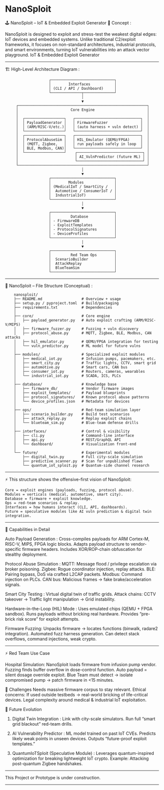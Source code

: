 # NanoSploit
🕹️ NanoSploit – IoT & Embedded Exploit Generator
🚀 Concept :

NanoSploit is designed to exploit and stress-test the weakest digital edges: IoT devices and embedded systems. Unlike traditional C2/exploit frameworks, it focuses on non-standard architectures, industrial protocols, and smart environments, turning IoT vulnerabilities into an attack vector playground.
IoT & Embedded Exploit Generator


--------------------------------------------------------------------------------

🏗️ High-Level Architecture Diagram :

                        ┌─────────────────────────────┐
                        │        Interfaces           │
                        │ (CLI / API / Dashboard)     │
                        └──────────────┬──────────────┘
                                       │
                                       ▼
         ┌───────────────────────────────────────────────────────────┐
         │                        Core Engine                        │
         │                                                           │
         │  ┌──────────────────┐   ┌──────────────────────────────┐  │
         │  │ PayloadGenerator │   │ FirmwareFuzzer               │  │
         │  │ (ARM/RISC-V/etc.)│   │ (auto harness + vuln detect) │  │
         │  └──────────────────┘   └──────────────────────────────┘  │
         │  ┌──────────────────┐   ┌──────────────────────────────┐  │
         │  │ ProtocolAbuseSim │   │ HIL_Emulator (QEMU/FPGA)     │  │
         │  │ (MQTT, Zigbee,   │   │ run payloads safely in loop  │  │
         │  │ BLE, Modbus, CAN)│   └──────────────────────────────┘  │
         │  └──────────────────┘    ┌──────────────────────────────┐ │
         │                          │ AI_VulnPredictor (future ML) │ │
         │                          └──────────────────────────────┘ │
         └───────────────────────────────────────────────────────────┘
                                       │
                                       ▼
                        ┌─────────────────────────────┐
                        │        Modules              │
                        │ (MedicalIoT / SmartCity /   │
                        │  Automotive / ConsumerIoT / │
                        │  IndustrialIoT)             │
                        └─────────────────────────────┘
                                       │
                                       ▼
                        ┌─────────────────────────────┐
                        │         Database            │
                        │ - FirmwareDB                │
                        │ - ExploitTemplates          │
                        │ - ProtocolSignatures        │
                        │ - DeviceProfiles            │
                        └─────────────────────────────┘
                                       │
                                       ▼
                        ┌─────────────────────────────┐
                        │         Red Team Ops        │
                        │  ScenarioBuilder            │
                        │  AttackReplay               │
                        │  BlueTeamSim                │
                        └─────────────────────────────┘


--------------------------------------------------------------------------------
📂 NanoSploit – File Structure (Conceptual) :

        nanosploit/
        ├── README.md                  # Overview + usage
        ├── setup.py / pyproject.toml  # Build/packaging
        ├── requirements.txt           # Dependencies
        │
        ├── core/                      # Core engine
        │   ├── payload_generator.py   # Auto exploit crafting (ARM/RISC-V/MIPS)
        │   ├── firmware_fuzzer.py     # Fuzzing + vuln discovery
        │   ├── protocol_abuse.py      # MQTT, Zigbee, BLE, Modbus, CAN attacks
        │   ├── hil_emulator.py        # QEMU/FPGA integration for testing
        │   └── vuln_predictor.py      # ML model for future vulns
        │
        ├── modules/                   # Specialized exploit modules
        │   ├── medical_iot.py         # Infusion pumps, pacemakers, etc.
        │   ├── smart_city.py          # Traffic lights, CCTV, smart grid
        │   ├── automotive.py          # Smart cars, CAN bus
        │   ├── consumer_iot.py        # Routers, cameras, wearables
        │   └── industrial_iot.py      # SCADA, ICS, PLCs
        │
        ├── database/                  # Knowledge base
        │   ├── firmware_db/           # Vendor firmware images
        │   ├── exploit_templates/     # Payload blueprints
        │   ├── protocol_signatures/   # Known protocol abuse patterns
        │   └── device_profiles.json   # Metadata for devices
        │
        ├── ops/                       # Red-team simulation layer
        │   ├── scenario_builder.py    # Build test scenarios
        │   ├── attack_replay.py       # Replay exploit chains
        │   └── blueteam_sim.py        # Blue-team defense drills
        │
        ├── interfaces/                # Control & visibility
        │   ├── cli.py                 # Command-line interface
        │   ├── api.py                 # REST/GraphQL API
        │   └── dashboard/             # Visualization front-end
        │
        └── future/                    # Experimental modules
            ├── digital_twin.py        # Full city-scale simulation
            ├── predictive_scanner.py  # Scan for unpublished flaws
            └── quantum_iot_sploit.py  # Quantum-side channel research

--------------------------------------------------------------------------------

⚡ This structure shows the offensive-first vision of NanoSploit:

    Core = exploit engines (payloads, fuzzing, protocol abuse).
    Modules = verticals (medical, automotive, smart city).
    Database = firmware + exploit knowledge.
    Ops = red-team scenarios & replay.
    Interfaces = how humans interact (CLI, API, dashboards).
    Future = speculative modules like AI vuln prediction & digital twin integration.



--------------------------------------------------------------------------------

🔧 Capabilities in Detail

Auto Payload Generation :
    Cross-compiles payloads for ARM Cortex-M, RISC-V, MIPS, FPGA logic blocks.
    Adapts payload structure to vendor-specific firmware headers.
    Includes XOR/ROP-chain obfuscation for stealthy deployment.

Protocol Abuse Simulation :
    MQTT: Message flood / privilege escalation via broker poisoning.
    Zigbee: Rogue coordinator injection, replay attacks.
    BLE: Pairing bypass, DoS via crafted L2CAP packets.
    Modbus: Command injection on PLCs.
    CAN bus: Malicious frames → fake brake/acceleration signals.

Smart City Testing :
    Virtual digital twin of traffic grids.
    Attack chains: CCTV takeover → Traffic light manipulation → Grid instability.

Hardware-in-the-Loop (HIL) Mode :
    Uses emulated chips (QEMU + FPGA sandbox).
    Runs payloads without bricking real hardware.
    Provides “pre-brick risk score” for exploit attempts.

Firmware Fuzzing:
    Unpacks firmware → locates functions (binwalk, radare2 integration).
    Automated fuzz harness generation.
    Can detect stack overflows, command injections, weak crypto.

--------------------------------------------------------------------------------

⚡ Red Team Use Case

Hospital Simulation:
    NanoSploit loads firmware from infusion pump vendor.
    Fuzzing finds buffer overflow in dose-control function.
    Auto payload = silent dosage override exploit.
    Blue Team must detect → isolate compromised pump → patch firmware in <15 minutes.

🛑 Challenges
    Needs massive firmware corpus to stay relevant.
    Ethical concerns: If used outside testbeds → real-world bricking of life-critical devices.
    Legal complexity around medical & industrial IoT exploitation.

🔮 Future Evolution

1. Digital Twin Integration :
    Link with city-scale simulators.
    Run full “smart grid blackout” red-team drills.

2. AI Vulnerability Predictor :
    ML model trained on past IoT CVEs.
    Predicts likely weak points in unseen devices.
    Outputs “future-proof exploit templates.”

3. QuantumIoTSploit (Speculative Module) :
    Leverages quantum-inspired optimization for breaking lightweight IoT crypto.
    Example: Attacking post-quantum Zigbee handshakes.


--------------------------------------------------------------------------------


This Project or Prototype is under construction.

--------------------------------------------------------------------------------